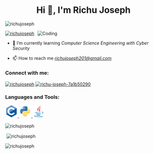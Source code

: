 <h1 align="center">Hi 👋, I'm Richu Joseph</h1>
<p align="left"> <img src="https://komarev.com/ghpvc/?username=richujoseph&label=Profile%20views&color=0e75b6&style=flat" alt="richujoseph" /> </p>
<img align="right" alt="Coding" width="400" src="https://cdn.dribbble.com/users/1292677/screenshots/6139167/avento.gif">
<p align="left"> <a href="https://twitter.com/richujoseph" target="blank"><img src="https://img.shields.io/twitter/follow/richujoseph?logo=twitter&style=for-the-badge" alt="richujoseph" /></a> </p>

- 🌱 I’m currently learning *Computer Science Engineering with Cyber Security*

- 📫 How to reach me *richujoseph201@gmail.com*

<h3 align="left">Connect with me:</h3>
<p align="left">
<a href="https://twitter.com/richujoseph" target="blank"><img align="center" src="https://raw.githubusercontent.com/rahuldkjain/github-profile-readme-generator/master/src/images/icons/Social/twitter.svg" alt="richujoseph" height="30" width="40" /></a>
<a href="https://linkedin.com/in/richu-joseph-7a1b50290" target="blank"><img align="center" src="https://raw.githubusercontent.com/rahuldkjain/github-profile-readme-generator/master/src/images/icons/Social/linked-in-alt.svg" alt="richu-joseph-7a1b50290" height="30" width="40" /></a>






<h3 align="left">Languages and Tools:</h3>
<p align="left"> 
    <a href="https://www.cprogramming.com/" target="_blank" rel="noreferrer"> 
        <img src="https://raw.githubusercontent.com/devicons/devicon/master/icons/c/c-original.svg" alt="c" width="40" height="40"/> 
    </a> 
    <a href="https://www.python.org" target="_blank" rel="noreferrer"> 
        <img src="https://raw.githubusercontent.com/devicons/devicon/master/icons/python/python-original.svg" alt="python" width="40" height="40"/> 
    </a>
    <a href="https://www.oracle.com/java/" target="_blank" rel="noreferrer"> 
        <img src="https://raw.githubusercontent.com/devicons/devicon/master/icons/java/java-original.svg" alt="java" width="40" height="40"/> 
    </a>
</p>

<p><img align="center" src="https://github-readme-stats.vercel.app/api/top-langs?username=richujoseph&show_icons=true&locale=en&layout=compact&langs_count=10&hide=javascript,html,css&card_width=495" alt="richujoseph" /></p>

<p>&nbsp;<img align="center" src="https://github-readme-stats.vercel.app/api?username=richujoseph&show_icons=true&locale=en" alt="richujoseph" /></p>
<p><img align="center" src="https://github-readme-streak-stats.herokuapp.com/?user=richujoseph&" alt="richujoseph" /></p>
